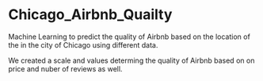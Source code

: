 # Chicago_Airbnb_Quailty

Machine Learning to predict the quality of Airbnb based on the location of the in the city of Chicago using different data.

We created a scale and values determing the quality of Airbnb based on on price and nuber of reviews as well.
